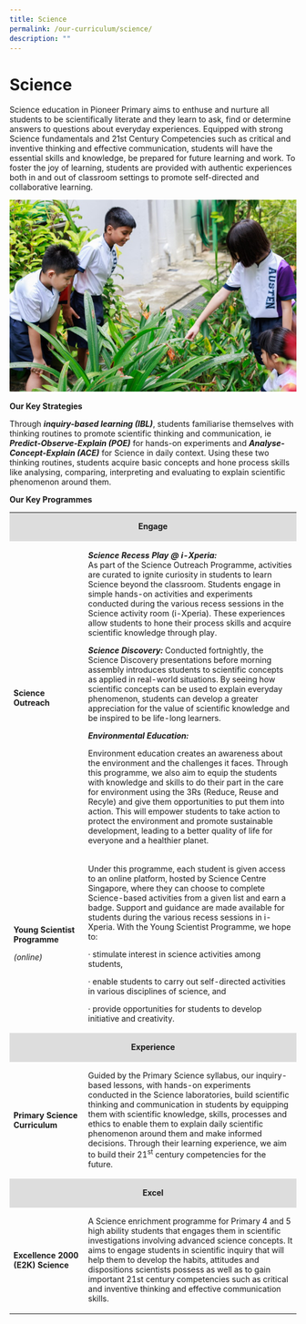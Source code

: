 ```yaml
---
title: Science
permalink: /our-curriculum/science/
description: ""
---
```

# Science

Science education in Pioneer Primary aims to enthuse and nurture all students to be scientifically literate and they learn to ask, find or determine answers to questions about everyday experiences.  Equipped with strong Science fundamentals and 21st Century Competencies such as critical and inventive thinking and effective communication, students will have the essential skills and knowledge, be prepared for future learning and work. To foster the joy of learning, students are provided with authentic experiences both in and out of classroom settings to promote self-directed and collaborative learning.

![](/images/Science.jpg)

**Our Key Strategies**

Through ***inquiry-based learning (IBL)***, students familiarise themselves with thinking routines to promote scientific thinking and communication, ie ***Predict-Observe-Explain (POE)*** for hands-on experiments and ***Analyse-Concept-Explain (ACE)*** for Science in daily context. Using these two thinking routines, students acquire basic concepts and hone process skills like analysing, comparing, interpreting and evaluating to explain scientific phenomenon around them. 

**Our Key Programmes**

<table width="98%">
<tbody>
<tr>
<td style="background-color: #dddddd; width: 100%;" colspan="2" width="100%">
<p style="text-align: center;"><strong>Engage</strong></p>
</td>
</tr>
<tr>
<td width="26%">
<p><strong>Science Outreach</strong></p>
</td>
<td width="74%">
	<p><strong><em>Science Recess Play @ i-Xperia: </br></em></strong> As part of the Science Outreach Programme, activities are curated to ignite curiosity in students to learn Science beyond the classroom. Students engage in simple hands-on activities and experiments conducted during the various recess sessions in the Science activity room (i-Xperia). These experiences allow students to hone their process skills and acquire scientific knowledge through play.</p>
<p><strong><em>Science Discovery: </em></strong>Conducted fortnightly, the Science Discovery presentations before morning assembly introduces students to scientific concepts as applied in real-world situations. By seeing how scientific concepts can be used to explain everyday phenomenon, students can develop a greater appreciation for the value of scientific knowledge and be inspired to be life-long learners.</p>
<p><strong><em>Environmental Education: </em></strong></p>
<p>Environment education creates an awareness about the environment and the challenges it faces. Through this programme, we also aim to equip the students with knowledge and skills to do their part in the care for environment using the 3Rs (Reduce, Reuse and Recyle) and give them opportunities to put them into action. This will empower students to take action to protect the environment and promote sustainable development, leading to a better quality of life for everyone and a healthier planet.</p>
</td>
</tr>
<tr>
<td width="26%">
<p><strong>Young Scientist Programme</strong></p>
<p><em>(online)</em></p>
</td>
<td width="74%">
<p>Under this programme, each student is given access to an online platform, hosted by Science Centre Singapore, where they can choose to complete Science-based activities from a given list and earn a badge. Support and guidance are made available for students during the various recess sessions in i-Xperia. With the Young Scientist Programme, we hope to:</p>
<p>&middot; stimulate interest in science activities among students,</p>
<p>&middot; enable students to carry out self-directed activities in various disciplines of science, and</p>
<p>&middot; provide opportunities for students to develop initiative and creativity.</p>
</td>
</tr>
<tr>
<td style="background-color: #dddddd; width: 100%;" colspan="2" width="100%">
<p style="text-align: center;"><strong>Experience</strong></p>
</td>
</tr>
<tr>
<td width="26%">
<p><strong>Primary Science Curriculum</strong></p>
</td>
<td width="74%">
<p>Guided by the Primary Science syllabus, our inquiry-based lessons, with hands-on experiments conducted in the Science laboratories, build scientific thinking and communication in students by equipping them with scientific knowledge, skills, processes and ethics to enable them to explain daily scientific phenomenon around them and make informed decisions. Through their learning experience, we aim to build their 21<sup>st</sup> century competencies for the future.</p>
</td>
</tr>
<tr>
<td style="background-color: #dddddd; width: 100%;" colspan="2" width="100%">
<p style="text-align: center;"><strong>Excel</strong></p>
</td>
</tr>
<tr>
<td width="26%">
<p><strong>Excellence 2000 (E2K) Science</strong></p>
</td>
<td width="74%">
<p>A Science enrichment programme for Primary 4 and 5 high ability students that engages them in scientific investigations involving advanced science concepts. It aims to engage students in scientific inquiry that will help them to develop the habits, attitudes and dispositions scientists possess as well as to gain important 21st century competencies such as critical and inventive thinking and effective communication skills.</p>
</td>
</tr>
</tbody>
</table>
